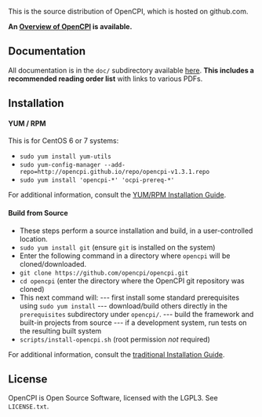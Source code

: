 This is the source distribution of OpenCPI, which is hosted on github.com.

**An [Overview of OpenCPI](http://opencpi.github.io/Overview.pdf) is available.**

Documentation
---
All documentation is in the `doc/` subdirectory available [here](doc/). **This includes a recommended reading order list** with links to various PDFs.

Installation
---
#### YUM / RPM
This is for CentOS 6 or 7 systems:
 - `sudo yum install yum-utils`
 - `sudo yum-config-manager --add-repo=http://opencpi.github.io/repo/opencpi-v1.3.1.repo`
 - `sudo yum install 'opencpi-*' 'ocpi-prereq-*'`

For additional information, consult the [YUM/RPM Installation Guide][rpminstall].

#### Build from Source
- These steps perform a source installation and build, in a user-controlled location.
- `sudo yum install git` (ensure `git` is installed on the system)
- Enter the following command in a directory where `opencpi` will be cloned/downloaded.
- `git clone https://github.com/opencpi/opencpi.git`
- `cd opencpi` (enter the directory where the OpenCPI git repository was cloned)
- This next command will:
--- first install some standard prerequisites using `sudo yum install`
--- download/build others directly in the `prerequisites` subdirectory under `opencpi/`. 
--- build the framework and built-in projects from source
--- if a development system, run tests on the resulting built system
- `scripts/install-opencpi.sh` (root permission *not* required)

For additional information, consult the [traditional Installation Guide][ossinstall].

License
---
OpenCPI is Open Source Software, licensed with the LGPL3.  See `LICENSE.txt`.

[//]: # (These are reference links used in the body of this note and get stripped out when the markdown processor does its job - http://stackoverflow.com/questions/4823468/store-comments-in-markdown-syntax)

  [rpminstall]: <http://opencpi.github.io/RPM_Installation_Guide.pdf>
  [ossinstall]: <http://opencpi.github.io/OpenCPI_Installation.pdf>
